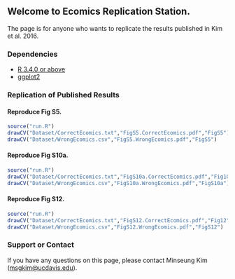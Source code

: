 ## Welcome to Ecomics Replication Station.

The page is for anyone who wants to replicate the results published in Kim et al. 2016. 

### Dependencies

- [R 3.4.0 or above](https://www.r-project.org/)
- [ggplot2](http://ggplot2.org/)

### Replication of Published Results

#### Reproduce Fig S5.

```R
source("run.R")
drawCV("Dataset/CorrectEcomics.txt","FigS5.CorrectEcomics.pdf","FigS5")
drawCV("Dataset/WrongEcomics.csv","FigS5.WrongEcomics.pdf","FigS5")
```

#### Reproduce Fig S10a.

```R
source("run.R")
drawCV("Dataset/CorrectEcomics.txt","FigS10a.CorrectEcomics.pdf","Fig10a")
drawCV("Dataset/WrongEcomics.csv","FigS10a.WrongEcomics.pdf","FigS10a")
```

#### Reproduce Fig S12.

```R
source("run.R")
drawCV("Dataset/CorrectEcomics.txt","FigS12.CorrectEcomics.pdf","Fig12")
drawCV("Dataset/WrongEcomics.csv","FigS12.WrongEcomics.pdf","FigS12")
```

### Support or Contact

If you have any questions on this page, please contact Minseung Kim (msgkim@ucdavis.edu).
